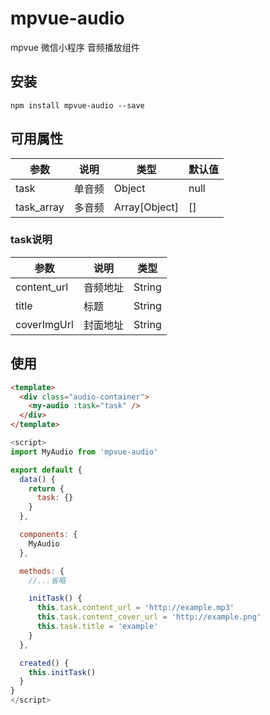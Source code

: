 # mpvue-audio

mpvue 微信小程序 音频播放组件

## 安装

```
npm install mpvue-audio --save
```

## 可用属性

|参数|说明|类型|默认值|
|---|---|---|---|
|task|单音频|Object|null|
|task_array|多音频|Array[Object]|[]|


### task说明

|参数|说明|类型|
|---|---|---|
|content_url|音频地址|String|
|title|标题|String|''|
|coverImgUrl|封面地址|String|

## 使用

```html
<template>
  <div class="audio-container">
    <my-audio :task="task" />
  </div>
</template>
```

```js
<script>
import MyAudio from 'mpvue-audio'

export default {
  data() {
    return {
      task: {}
    }
  },

  components: {
    MyAudio
  },

  methods: {
    //...省略

    initTask() {
      this.task.content_url = 'http://example.mp3'
      this.task.content_cover_url = 'http://example.png'
      this.task.title = 'example'
    }
  },

  created() {
    this.initTask()
  }
}
</script>
```


